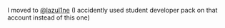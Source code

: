 I moved to [@lazul1ne](https://github.com/lazul1ne) (I accidently used student developer pack on that account instead of this one)
